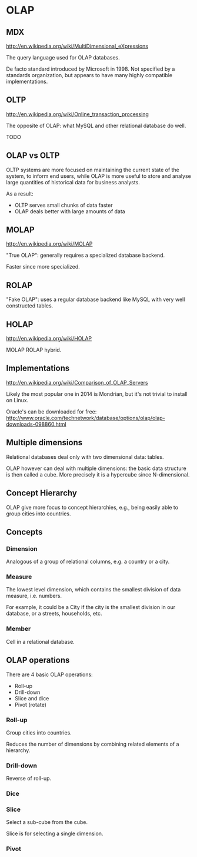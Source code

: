 # OLAP

## MDX

<http://en.wikipedia.org/wiki/MultiDimensional_eXpressions>

The query language used for OLAP databases.

De facto standard introduced by Microsoft in 1998.
Not specified by a standards organization,
but appears to have many highly compatible implementations.

## OLTP

<http://en.wikipedia.org/wiki/Online_transaction_processing>

The opposite of OLAP: what MySQL and other relational database do well.

TODO

## OLAP vs OLTP

OLTP systems are more focused on maintaining the current state of the system,
to inform end users, while OLAP is more useful to store
and analyse large quantities of historical data for business analysts.

As a result:

- OLTP serves small chunks of data faster
- OLAP deals better with large amounts of data

## MOLAP

<http://en.wikipedia.org/wiki/MOLAP>

"True OLAP": generally requires a specialized database backend.

Faster since more specialized.

## ROLAP

"Fake OLAP": uses a regular database backend like MySQL with very well constructed tables.

## HOLAP

<http://en.wikipedia.org/wiki/HOLAP>

MOLAP ROLAP hybrid.

## Implementations

<http://en.wikipedia.org/wiki/Comparison_of_OLAP_Servers>

Likely the most popular one in 2014 is Mondrian, but it's not trivial to install on Linux.

Oracle's can be downloaded for free: <http://www.oracle.com/technetwork/database/options/olap/olap-downloads-098860.html>

## Multiple dimensions

Relational databases deal only with two dimensional data: tables.

OLAP however can deal with multiple dimensions:
the basic data structure is then called a cube.
More precisely it is a hypercube since N-dimensional.

## Concept Hierarchy

OLAP give more focus to concept hierarchies, e.g., being easily able to group cities into countries.

## Concepts

### Dimension

Analogous of a group of relational columns, e.g. a country or a city.

### Measure

The lowest level dimension, which contains the smallest division of data measure, i.e. numbers.

For example, it could be a City if the city is the smallest division in our database,
or a streets, households, etc.

### Member

Cell in a relational database.

## OLAP operations

There are 4 basic OLAP operations:

- Roll-up
- Drill-down
- Slice and dice
- Pivot (rotate)

### Roll-up

Group cities into countries.

Reduces the number of dimensions by combining related elements of a hierarchy.

### Drill-down

Reverse of roll-up.

### Dice

### Slice

Select a sub-cube from the cube.

Slice is for selecting a single dimension.

### Pivot
